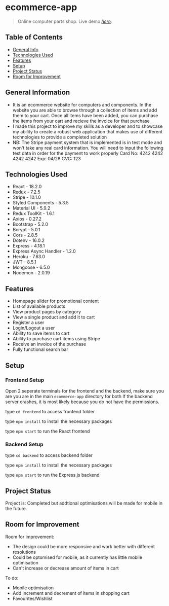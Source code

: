 # ecommerce-app
> Online computer parts shop.
> Live demo [_here_](https://taupe-bublanina-2943f1.netlify.app/).

## Table of Contents
* [General Info](#general-information)
* [Technologies Used](#technologies-used)
* [Features](#features)
* [Setup](#setup)
* [Project Status](#project-status)
* [Room for Improvement](#room-for-improvement)

## General Information
- It is an ecommerce website for computers and components. In the website you are able to browse through a collection of items and add them to your cart. Once all       items have been added, you can purchase the items from your cart and recieve the invoice for that purchase
- I made this project to improve my skills as a developer and to showcase my ability to create a robust web application that makes use of different technologies to       provide a completed solution
- NB: The Stripe payment system that is implemented is in test mode and won't take any real card information. You will need to input the following test data in order     for the payment to work properly
  Card No: 4242 4242 4242 4242
  Exp: 04/28
  CVC: 123

## Technologies Used
- React - 18.2.0
- Redux - 7.2.5
- Stripe - 10.1.0
- Styled Components - 5.3.5
- Material UI - 5.9.2
- Redux ToolKit - 1.6.1
- Axios - 0.27.2
- Bootstrap - 5.2.0
- Bcrypt - 5.0.1
- Cors - 2.8.5
- Dotenv - 16.0.2
- Express - 4.18.1
- Express Async Handler - 1.2.0
- Heroku - 7.63.0
- JWT - 8.5.1
- Mongoose - 6.5.0
- Nodemon - 2.0.19

## Features
- Homepage slider for promotional content 
- List of available products 
- View product pages by category
- View a single product and add it to cart
- Register a user
- Login/Logout a user
- Ability to save items to cart 
- Ability to purchase cart items using Stripe
- Receive an invoice of the purchase 
- Fully functional search bar 

## Setup

### Frontend Setup

Open 2 seperate terminals for the frontend and the backend, make sure you are you are in the main `ecommerce-app` directory for both 
If the backend server crashes, it is most likely because you do not have the permissions.

type `cd frontend` to access frontend folder

type `npm install` to install the necessary packages 

type `npm start` to run the React frontend

### Backend Setup

type `cd backend` to access backend folder

type `npm install` to install the necessary packages 

type `npm start` to run the Express.js backend

## Project Status
Project is: Completed but addtional optimisations will be made for mobile in the future.

## Room for Improvement

Room for improvement:
- The design could be more responsive and work better with different resolutions 
- Could be optomised for mobile, as it currently has little mobile optimisation 
- Can't increase or decrease amount of items in cart

To do:
- Mobile optimisation
- Add increment and decrement of items in shopping cart
- Favourites/Wishlist
